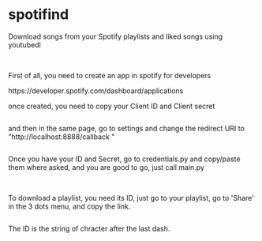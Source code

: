 <h1>spotifind</h1>
<p>Download songs from your Spotify playlists and liked songs using youtubedl</p>
<br>
<p>First of all, you need to create an app in spotify for developers</p>
 https://developer.spotify.com/dashboard/applications
<br>
<p>once created, you need to copy your Client ID and Client secret</p>
<img>
<br>
<p>and then in the same page, go to settings and change the redirect URI to "http://localhost:8888/callback "</p>
<img>
<br>
<p>Once you have your ID and Secret, go to credentials.py and copy/paste them where asked, and you are good to go, just call main.py</p>
<br>
<p>To download a playlist, you need its ID, just go to your playlist, go to 'Share' in the 3 dots menu, and copy the link.</p>
<img>
<p>The ID is the string of chracter after the last dash.</p>
<img>
